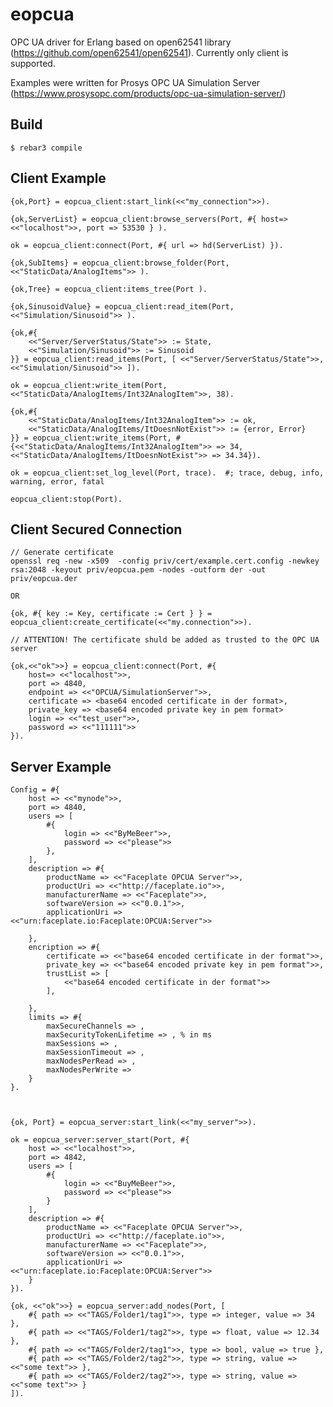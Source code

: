 eopcua
=====

OPC UA driver for Erlang based on open62541 library (https://github.com/open62541/open62541).
Currently only client is supported.

Examples were written for Prosys OPC UA Simulation Server (https://www.prosysopc.com/products/opc-ua-simulation-server/)

Build
-----

    $ rebar3 compile
  
Client Example
-----
    
    {ok,Port} = eopcua_client:start_link(<<"my_connection">>).
    
    {ok,ServerList} = eopcua_client:browse_servers(Port, #{ host=> <<"localhost">>, port => 53530 } ).
    
    ok = eopcua_client:connect(Port, #{ url => hd(ServerList) }).
    
    {ok,SubItems} = eopcua_client:browse_folder(Port, <<"StaticData/AnalogItems">> ).
    
    {ok,Tree} = eopcua_client:items_tree(Port ).
    
    {ok,SinusoidValue} = eopcua_client:read_item(Port, <<"Simulation/Sinusoid">> ).

    {ok,#{
        <<"Server/ServerStatus/State">> := State,
        <<"Simulation/Sinusoid">> := Sinusoid
    }} = eopcua_client:read_items(Port, [ <<"Server/ServerStatus/State">>, <<"Simulation/Sinusoid">> ]).
    
    ok = eopcua_client:write_item(Port, <<"StaticData/AnalogItems/Int32AnalogItem">>, 38).

    {ok,#{
        <<"StaticData/AnalogItems/Int32AnalogItem">> := ok,
        <<"StaticData/AnalogItems/ItDoesnNotExist">> := {error, Error}
    }} = eopcua_client:write_items(Port, #{<<"StaticData/AnalogItems/Int32AnalogItem">> => 34, <<"StaticData/AnalogItems/ItDoesnNotExist">> => 34.34}).

    ok = eopcua_client:set_log_level(Port, trace).  #; trace, debug, info, warning, error, fatal

    eopcua_client:stop(Port).
    
    
Client Secured Connection
-----
    // Generate certificate
    openssl req -new -x509  -config priv/cert/example.cert.config -newkey rsa:2048 -keyout priv/eopcua.pem -nodes -outform der -out priv/eopcua.der
    
    OR
    
    {ok, #{ key := Key, certificate := Cert } } = eopcua_client:create_certificate(<<"my.connection">>).
    
    // ATTENTION! The certificate shuld be added as trusted to the OPC UA server
    
    {ok,<<"ok">>} = eopcua_client:connect(Port, #{ 
        host=> <<"localhost">>, 
        port => 4840, 
        endpoint => <<"OPCUA/SimulationServer">>,
        certificate => <base64 encoded certificate in der format>,
        private_key => <base64 encoded private key in pem format>
        login => <<"test_user">>, 
        password => <<"111111">> 
    }).

Server Example
-----
    Config = #{
        host => <<"mynode">>,
        port => 4840,
        users => [
            #{
                login => <<"ByMeBeer">>,
                password => <<"please">>
            },
        ],
        description => #{
            productName => <<"Faceplate OPCUA Server">>,
            productUri => <<"http://faceplate.io">>,
            manufacturerName => <<"Faceplate">>,
            softwareVersion => <<"0.0.1">>,
            applicationUri => <<"urn:faceplate.io:Faceplate:OPCUA:Server">>
            
        },
        encription => #{
            certificate => <<"base64 encoded certificate in der format">>,
            private_key => <<"base64 encoded private key in pem format">>,
            trustList => [
                <<"base64 encoded certificate in der format">>
            ],
            
        },
        limits => #{
            maxSecureChannels => ,
            maxSecurityTokenLifetime => , % in ms
            maxSessions => ,
            maxSessionTimeout => ,
            maxNodesPerRead => ,
            maxNodesPerWrite => 
        }
    }.



    {ok, Port} = eopcua_server:start_link(<<"my_server">>).

    ok = eopcua_server:server_start(Port, #{
        host => <<"localhost">>,
        port => 4842,
        users => [
            #{
                login => <<"BuyMeBeer">>,
                password => <<"please">>
            }
        ],
        description => #{
            productName => <<"Faceplate OPCUA Server">>,
            productUri => <<"http://faceplate.io">>,
            manufacturerName => <<"Faceplate">>,
            softwareVersion => <<"0.0.1">>,
            applicationUri => <<"urn:faceplate.io:Faceplate:OPCUA:Server">>
        }
    }).

    {ok, <<"ok">>} = eopcua_server:add_nodes(Port, [
        #{ path => <<"TAGS/Folder1/tag1">>, type => integer, value => 34 },
        #{ path => <<"TAGS/Folder1/tag2">>, type => float, value => 12.34 },
        #{ path => <<"TAGS/Folder2/tag1">>, type => bool, value => true },
        #{ path => <<"TAGS/Folder2/tag2">>, type => string, value => <<"some text">> },
        #{ path => <<"TAGS/Folder2/tag2">>, type => string, value => <<"some text">> }
    ]).
    
    
